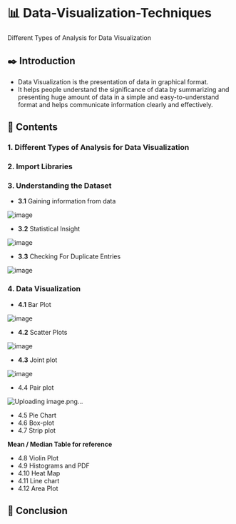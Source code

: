 # 📊 Data-Visualization-Techniques
Different Types of Analysis for Data Visualization

## ✒️ Introduction

- Data Visualization is the presentation of data in graphical format. 
- It helps people understand the significance of data by summarizing and presenting huge amount of data in a simple and easy-to-understand format and helps communicate information clearly and effectively.

## 📝 Contents
### 1. Different Types of Analysis for Data Visualization
### 2. Import Libraries
### 3. Understanding the Dataset
-  **3.1** Gaining information from data

![image](https://user-images.githubusercontent.com/77670138/136172724-803beee4-6a28-4c4d-bfc6-436be4972c5c.png)

- **3.2** Statistical Insight

![image](https://user-images.githubusercontent.com/77670138/136172537-2c1813f6-ec77-4e49-81d0-92168aa55d33.png)

- **3.3** Checking For Duplicate Entries

![image](https://user-images.githubusercontent.com/77670138/136173028-4427f251-7b07-443d-ae2b-d9f66ba362e3.png)

### 4. Data Visualization
- **4.1** Bar Plot

![image](https://user-images.githubusercontent.com/77670138/136174343-60c8e100-5853-483e-ade3-7c704636062d.png)

- **4.2** Scatter Plots

![image](https://user-images.githubusercontent.com/77670138/136174467-4f5cc189-0a9c-4e95-b3fe-8b45c55f391d.png)

- **4.3** Joint plot

![image](https://user-images.githubusercontent.com/77670138/136174534-ded80fb0-0fdd-42a1-bbbc-8b511e405605.png)

- 4.4 Pair plot

![Uploading image.png…]()

- 4.5 Pie Chart
- 4.6 Box-plot
-  4.7 Strip plot

**Mean / Median Table for reference**
- 4.8 Violin Plot
-  4.9 Histograms and PDF
- 4.10 Heat Map
- 4.11 Line chart
- 4.12 Area Plot


## 🚧 Conclusion
